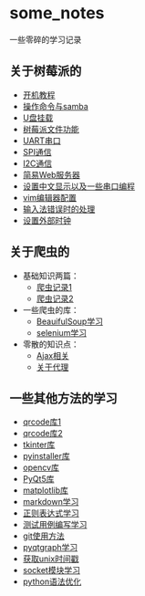 # some_notes

一些零碎的学习记录

## 关于树莓派的
- [开机教程](https://github.com/Chunar5354/some_notes/blob/master/notes/%E6%A0%91%E8%8E%93%E6%B4%BE%E4%B8%8A%E6%89%8B%E7%AC%94%E8%AE%B0.md)
- [操作命令与samba](https://github.com/Chunar5354/some_notes/blob/master/notes/9%E6%9C%889%E6%97%A5%E8%AE%B0%E5%BD%95.md)
- [U盘挂载](https://github.com/Chunar5354/some_notes/blob/master/notes/9%E6%9C%8812%E6%97%A5%E8%AE%B0%E5%BD%95.md)
- [树莓派文件功能](https://github.com/Chunar5354/some_notes/blob/master/notes/9%E6%9C%8813%E6%97%A5%E8%AE%B0%E5%BD%95.md)
- [UART串口](https://github.com/Chunar5354/some_notes/blob/master/notes/%E6%A0%91%E8%8E%93%E6%B4%BE%E4%B8%8A%E7%9A%84%E4%B8%B2%E8%A1%8C%E9%80%9A%E8%AE%AF.md)
- [SPI通信](https://github.com/Chunar5354/some_notes/blob/master/notes/SPI%E5%8D%8F%E8%AE%AE%E5%AD%A6%E4%B9%A0.md)
- [I2C通信](https://github.com/Chunar5354/some_notes/blob/master/notes/IIC%E5%8D%8F%E8%AE%AE%E5%AD%A6%E4%B9%A0.md)
- [简易Web服务器](https://github.com/Chunar5354/some_notes/blob/master/notes/%E6%A0%91%E8%8E%93%E6%B4%BE%E7%AE%80%E6%98%93web%E6%9C%8D%E5%8A%A1%E5%99%A8.md)
- [设置中文显示以及一些串口编程](https://github.com/Chunar5354/some_notes/blob/master/notes/3%E6%9C%8826%E6%97%A5%E8%AE%B0%E5%BD%95.md)
- [vim编辑器配置](https://github.com/Chunar5354/some_notes/blob/master/notes/vi%E7%BC%96%E8%BE%91%E5%99%A8%E9%85%8D%E7%BD%AE.md)
- [输入法错误时的处理](https://github.com/Chunar5354/some_notes/blob/master/notes/%E8%BE%93%E5%85%A5%E6%B3%95%E9%94%99%E8%AF%AF%E5%A4%84%E7%90%86%E6%96%B9%E6%B3%95.md)
- [设置外部时钟](https://github.com/Chunar5354/some_notes/blob/master/notes/%E8%AE%BE%E7%BD%AE%E5%A4%96%E9%83%A8%E6%97%B6%E9%92%9F.md)

## 关于爬虫的
- 基础知识两篇：
  - [爬虫记录1](https://github.com/Chunar5354/some_notes/blob/master/notes/%E7%88%AC%E8%99%AB%E8%AE%B0%E5%BD%951.md)
  - [爬虫记录2](https://github.com/Chunar5354/some_notes/blob/master/notes/%E7%88%AC%E8%99%AB%E8%AE%B0%E5%BD%952.md)
- 一些爬虫的库：
  - [BeauifulSoup学习](https://github.com/Chunar5354/some_notes/blob/master/notes/BeautifulSoup%E8%AE%B0%E5%BD%95.md)
  - [selenium学习](https://github.com/Chunar5354/some_notes/blob/master/notes/selenium.md)
- 零散的知识点：
  - [Ajax相关](https://github.com/Chunar5354/some_notes/blob/master/notes/9%E6%9C%8818%E6%97%A5%E8%AE%B0%E5%BD%95.md)
  - [关于代理](https://github.com/Chunar5354/some_notes/blob/master/notes/10%E6%9C%8815%E6%97%A5%E8%AE%B0%E5%BD%95.md)

## 一些其他方法的学习
- [qrcode库1](https://github.com/Chunar5354/some_notes/blob/master/notes/10%E6%9C%8819%E6%97%A5%E8%AE%B0%E5%BD%95.md)
- [qrcode库2](https://github.com/Chunar5354/some_notes/blob/master/notes/10%E6%9C%8820%E6%97%A5%E8%AE%B0%E5%BD%95.md)
- [tkinter库](https://github.com/Chunar5354/some_notes/blob/master/notes/10%E6%9C%8822%E6%97%A5%E8%AE%B0%E5%BD%95.md)
- [pyinstaller库](https://github.com/Chunar5354/some_notes/blob/master/notes/10%E6%9C%8823%E6%97%A5%E8%AE%B0%E5%BD%95.md)
- [opencv库](https://github.com/Chunar5354/some_notes/blob/master/notes/opencv%E8%AE%B0%E5%BD%95.md)
- [PyQt5库](https://github.com/Chunar5354/some_notes/blob/master/notes/pyqt%E5%AD%A6%E4%B9%A0%E8%AE%B0%E5%BD%95.md)
- [matplotlib库](https://github.com/Chunar5354/some_notes/blob/master/notes/matplotlib%E5%AD%A6%E4%B9%A0.md)
- [markdown学习](https://github.com/Chunar5354/some_notes/blob/master/notes/markdown%E7%AC%94%E8%AE%B0.md)
- [正则表达式学习](https://github.com/Chunar5354/some_notes/blob/master/notes/%E6%AD%A3%E5%88%99%E8%A1%A8%E8%BE%BE%E5%BC%8F.md)
- [测试用例编写学习](https://github.com/Chunar5354/some_notes/blob/master/notes/python%E8%87%AA%E5%8A%A8%E6%B5%8B%E8%AF%95%E7%AC%94%E8%AE%B0.md)
- [git使用方法](https://github.com/Chunar5354/some_notes/blob/master/notes/git%E4%BD%BF%E7%94%A8.md)
- [pyqtgraph学习](https://github.com/Chunar5354/some_notes/blob/master/notes/pyqtgraph%E4%BD%BF%E7%94%A8%E8%AE%B0%E5%BD%95.md)
- [获取unix时间戳](https://github.com/Chunar5354/some_notes/blob/master/notes/python%E8%8E%B7%E5%BE%97unix%E6%97%B6%E9%97%B4%E6%88%B3.md)
- [socket模块学习](https://github.com/Chunar5354/some_notes/blob/master/notes/socket%E6%A8%A1%E5%9D%97%E5%AD%A6%E4%B9%A0.md)
- [python语法优化](https://github.com/Chunar5354/some_notes/blob/master/notes/python%E4%BC%98%E5%8C%96%E8%AF%AD%E6%B3%95%E7%9F%A5%E8%AF%86%E7%82%B9.md)
